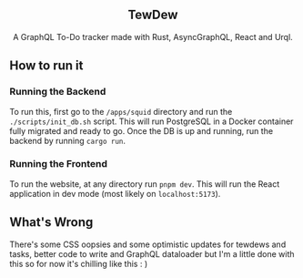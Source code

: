 <h2 align="center">
    TewDew
</h2>

<p align="center">
    A GraphQL To-Do tracker made with Rust, AsyncGraphQL, React and Urql.
</p>

## How to run it

### Running the Backend

To run this, first go to the `/apps/squid` directory and run the `./scripts/init_db.sh` script. This will run PostgreSQL in a Docker container fully migrated and ready to go. Once the DB is up and running, run the backend by running `cargo run`.

### Running the Frontend

To run the website, at any directory run `pnpm dev`. This will run the React application in dev mode (most likely on `localhost:5173`).

## What's Wrong

There's some CSS oopsies and some optimistic updates for tewdews and tasks, better code to write and GraphQL dataloader but I'm a little done with this so for now it's chilling like this : )
